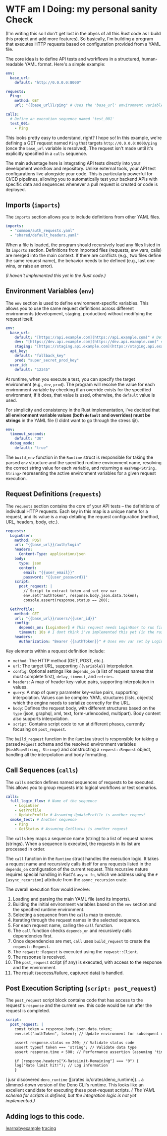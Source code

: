 # WTF am I Doing: my personal sanity Check

(I'm writing this so I don't get lost in the abyss of all this Rust code as I build this project and add more features). So basically, I'm building a program that executes HTTP requests based on configuration provided from a YAML file.

The core idea is to define API tests and workflows in a structured, human-readable YAML format. Here's a simple example:

```yaml
env:
  base_url:
    default: "http://0.0.0.0:8000"

requests:
  Ping:
    method: GET
    url: "{{base_url}}/ping" # Uses the 'base_url' environment variable

calls:
  # Define an execution sequence named 'test_001'
  test_001:
    - Ping
```

This looks pretty easy to understand, right? I hope so! In this example, we're defining a GET request named `Ping` that targets `http://0.0.0.0:8000/ping` (once the `base_url` variable is resolved). The request isn't made until it's explicitly specified in a `calls` sequence.

The main advantage here is integrating API tests directly into your development workflow and repository. Unlike external tools, your API test configurations live alongside your code. This is particularly powerful for CI/CD pipelines, allowing you to automatically test your backend APIs with specific data and sequences whenever a pull request is created or code is deployed.

## Imports (`imports`)

The `imports` section allows you to include definitions from other YAML files.

```yaml
imports:
  - "common/auth_requests.yaml"
  - "shared/default_headers.yaml"
```

When a file is loaded, the program should recursively load any files listed in its `imports` section. Definitions from imported files (requests, env vars, calls) are merged into the main context. If there are conflicts (e.g., two files define the same request name), the behavior needs to be defined (e.g., last one wins, or raise an error).

_(I haven't implemented this yet in the Rust code.)_

## Environment Variables (`env`)

The `env` section is used to define environment-specific variables. This allows you to use the same request definitions across different environments (development, staging, production) without modifying the request itself.

```yaml
env:
  base_url:
    default: "[https://api.example.com](https://api.example.com)" # Default value
    dev: "[https://dev.api.example.com](https://dev.api.example.com)" # Override for 'dev' environment
    staging: "[https://staging.api.example.com](https://staging.api.example.com)" # Override for 'staging'
  api_key:
    default: "fallback_key"
    prod: "super_secret_prod_key"
  user_id:
    default: "12345"
```

At runtime, when you execute a test, you can specify the target environment (e.g., `dev`, `prod`). The program will resolve the value for each environment variable by checking if an override exists for the specified environment; if it does, that value is used, otherwise, the `default` value is used.

For simplicity and consistency in the Rust implementation, i've decided that **all environment variable values (both `default` and overrides) must be strings** in the YAML file (I didnt want to go through the stress 😪).

```yaml
env:
  timeout_seconds:
    default: "30"
  debug_mode:
    default: "true"
```

The `build_env` function in the `Runtime` struct is responsible for taking the parsed `env` structure and the specified runtime environment name, resolving the correct string value for each variable, and returning a `HashMap<String, String>` representing the active environment variables for a given request execution.

## Request Definitions (`requests`)

The `requests` section contains the core of your API tests – the definitions of individual HTTP requests. Each key in this map is a unique name for a request, and its value is a map detailing the request configuration (method, URL, headers, body, etc.).

```yaml
requests:
  LoginUser:
    method: POST
    url: "{{base_url}}/auth/login"
    headers:
      Content-Type: application/json
    body:
      type: json
      content:
        email: "{{user_email}}"
        password: "{{user_password}}"
    script:
      post_request: |
        // Script to extract token and set env var
        env.set("authToken", response.body.json.data.token);
        console.assert(response.status == 200);

  GetProfile:
    method: GET
    url: "{{base_url}}/users/{{user_id}}"
    config:
      depends_on: [LoginUser] # This request needs LoginUser to run first
      timeout: 10s # I dont think i've implemented this yet (in the rust code. it's avaliable in the schema) but no p
    headers:
      Authorization: "Bearer {{authToken}}" # Uses env var set by LoginUser
```

Key elements within a request definition include:

- `method`: The HTTP method (GET, POST, etc.).
- `url`: The target URL, supporting `{{variable}}` interpolation.
- `config`: Optional settings like `depends_on` (a list of request names that must complete first), `delay`, `timeout`, and `retries`.
- `headers`: A map of header key-value pairs, supporting interpolation in values.
- `query`: A map of query parameter key-value pairs, supporting interpolation. Values can be complex YAML structures (lists, objects) which the engine needs to serialize correctly for the URL.
- `body`: Defines the request body, with different structures based on the `type` (json, graphql, xml, text, form-urlencoded, multipart). Body content also supports interpolation.
- `script`: Contains script code to run at different phases, currently focusing on `post_request`.

The `build_request` function in the `Runtime` struct is responsible for taking a parsed `Request` schema and the resolved environment variables (`HashMap<String, String>`) and constructing a `reqwest::Request` object, handling all the interpolation and body formatting.

## Call Sequences (`calls`)

The `calls` section defines named sequences of requests to be executed. This allows you to group requests into logical workflows or test scenarios.

```yaml
calls:
  full_login_flow: # Name of the sequence
    - LoginUser
    - GetProfile
    - UpdateProfile # Assuming UpdateProfile is another request
  smoke_test: # Another sequence
    - Ping
    - GetStatus # Assuming GetStatus is another request
```

The `calls` key maps a sequence name (string) to a list of request names (strings). When a sequence is executed, the requests in its list are processed in order.

The `call` function in the `Runtime` struct handles the execution logic. It takes a request name and recursively calls itself for any requests listed in the `depends_on` configuration of the current request. This recursive nature requires special handling in Rust's `async fn`, which we address using the `#[async_recursion]` attribute from the `async_recursion` crate.

The overall execution flow would involve:

1.  Loading and parsing the main YAML file (and its imports).
2.  Building the initial environment variables based on the `env` section and the specified runtime environment.
3.  Selecting a sequence from the `calls` map to execute.
4.  Iterating through the request names in the selected sequence.
5.  For each request name, calling the `call` function.
6.  The `call` function checks `depends_on` and recursively calls dependencies first.
7.  Once dependencies are met, `call` uses `build_request` to create the `reqwest::Request`.
8.  The `reqwest::Request` is executed using the `reqwest::Client`.
9.  The response is received.
10. The `post_request` script (if any) is executed, with access to the response and the environment.
11. The result (success/failure, captured data) is handled.

## Post Execution Scripting (`script: post_request`)

The `post_request` script block contains code that has access to the request's `response` and the current `env`. this code would be run after the request is completed.

```yaml
script:
  post_request: |
    const token = response.body.json.data.token;
    env.set("authToken", token); // Update environment for subsequent requests

    assert response.status == 200; // Validate status code
    assert typeof token === 'string'; // Validate data type
    assert response.time < 500; // Performance assertion (assuming 'time' is available)

    if (response.headers["X-RateLimit-Remaining"] === "0") {
    log("Rate limit hit!"); // Log information
    }
```

I jusr discovered `deno_runtime` ([crates.io/crates/deno_runtime])... a slimmed-down version of the Deno CLI's runtime. This looks like an excellent candidate for executing these post-request scripts.
_( The YAML schema for scripts is defined, but the integration logic is not yet implemented.)_

## Adding logs to this code.

[learnxbyexample](https://learnxbyexample.com/rust/logging/)
[tracing](https://github.com/tokio-rs/tracing)